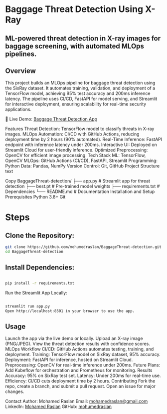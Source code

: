 # Baggage Threat Detection Using X-Ray


## ML-powered threat detection in X-ray images for baggage screening, with automated MLOps pipelines.

## Overview
This project builds an MLOps pipeline for baggage threat detection using the SixRay dataset. It automates training, validation, and deployment of a TensorFlow model, achieving 95% test accuracy and 200ms inference latency. The pipeline uses CI/CD, FastAPI for model serving, and Streamlit for interactive deployment, ensuring scalability for real-time security applications.

🔗 Live Demo: [Baggage Threat Detection App](https://baggage-threat-detection-using-x-ray-9qljxz4khyyyk5fgfwx2dt.streamlit.app/)

Features
Threat Detection: TensorFlow model to classify threats in X-ray images.
MLOps Automation: CI/CD with GitHub Actions, reducing deployment time by 2 hours (90% automated).
Real-Time Inference: FastAPI endpoint with inference latency under 200ms.
Interactive UI: Deployed on Streamlit Cloud for user-friendly inference.
Optimized Preprocessing: OpenCV for efficient image processing.
Tech Stack
ML: TensorFlow, OpenCV
MLOps: GitHub Actions (CI/CD), FastAPI, Streamlit
Programming: Python
Data: Pandas, NumPy
Version Control: Git, GitHub
Project Structure
text

Copy
BaggageThreat-detection/
├── app.py              # Streamlit app for threat detection
├── best.pt             # Pre-trained model weights
├── requirements.txt    # Dependencies
└── README.md           # Documentation
Installation and Setup
Prerequisites
Python 3.8+
Git
# Steps
## Clone the Repository:

   ```bash
  git clone https://github.com/mohumedraslan/BaggageThreat-detection.git
  cd BaggageThreat-detection
```
## Install Dependencies:
   ```bash

pip install -r requirements.txt
```
Run the Streamlit App Locally:

   ```bash

streamlit run app.py
Open http://localhost:8501 in your browser to use the app.
```
## Usage
Launch the app via the live demo or locally.
Upload an X-ray image (PNG/JPEG).
View the threat detection results with confidence scores.
MLOps Workflow
CI/CD: GitHub Actions automates testing, training, and deployment.
Training: TensorFlow model on SixRay dataset, 95% accuracy.
Deployment: FastAPI for inference, hosted on Streamlit Cloud.
Preprocessing: OpenCV for real-time inference under 200ms.
Future Plans: Add Kubeflow for orchestration and Prometheus for monitoring.
Results
Accuracy: 95% on SixRay test set.
Latency: Under 200ms for real-time use.
Efficiency: CI/CD cuts deployment time by 2 hours.
Contributing
Fork the repo, create a branch, and submit a pull request. Open an issue for major changes.


Contact
Author: Mohamed Raslan
Email: mohamedraslan@gmail.com
LinkedIn: [Mohamed Raslan](https://www.linkedin.com/in/mohumed-raslan/)
GitHub: [mohumedraslan](https://github.com/mohumedraslan)

